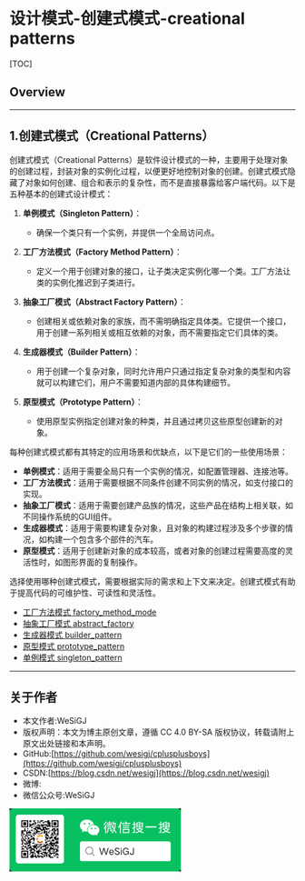 # 设计模式-创建式模式-creational patterns

[TOC]

## Overview

---

## 1.创建式模式（Creational Patterns）

创建式模式（Creational Patterns）是软件设计模式的一种，主要用于处理对象的创建过程，封装对象的实例化过程，以便更好地控制对象的创建。创建式模式隐藏了对象如何创建、组合和表示的复杂性，而不是直接暴露给客户端代码。以下是五种基本的创建式设计模式：

1. **单例模式（Singleton Pattern）**：
   - 确保一个类只有一个实例，并提供一个全局访问点。

2. **工厂方法模式（Factory Method Pattern）**：
   - 定义一个用于创建对象的接口，让子类决定实例化哪一个类。工厂方法让类的实例化推迟到子类进行。

3. **抽象工厂模式（Abstract Factory Pattern）**：
   - 创建相关或依赖对象的家族，而不需明确指定具体类。它提供一个接口，用于创建一系列相关或相互依赖的对象，而不需要指定它们具体的类。

4. **生成器模式（Builder Pattern）**：
   - 用于创建一个复杂对象，同时允许用户只通过指定复杂对象的类型和内容就可以构建它们，用户不需要知道内部的具体构建细节。

5. **原型模式（Prototype Pattern）**：
   - 使用原型实例指定创建对象的种类，并且通过拷贝这些原型创建新的对象。

每种创建式模式都有其特定的应用场景和优缺点，以下是它们的一些使用场景：

- **单例模式**：适用于需要全局只有一个实例的情况，如配置管理器、连接池等。
- **工厂方法模式**：适用于需要根据不同条件创建不同实例的情况，如支付接口的实现。
- **抽象工厂模式**：适用于需要创建产品族的情况，这些产品在结构上相关联，如不同操作系统的GUI组件。
- **生成器模式**：适用于需要构建复杂对象，且对象的构建过程涉及多个步骤的情况，如构建一个包含多个部件的汽车。
- **原型模式**：适用于创建新对象的成本较高，或者对象的创建过程需要高度的灵活性时，如图形界面的复制操作。

选择使用哪种创建式模式，需要根据实际的需求和上下文来决定。创建式模式有助于提高代码的可维护性、可读性和灵活性。

- [工厂方法模式 factory_method_mode](./factory_method_mode/README.md)
- [抽象工厂模式 abstract_factory](./abstract_factory/README.md)
- [生成器模式 builder_pattern](./builder_pattern/README.md)
- [原型模式 prototype_pattern](./prototype_pattern/README.md)
- [单例模式 singleton_pattern](./singleton_pattern/README.md)

---

## 关于作者

- 本文作者:WeSiGJ
- 版权声明：本文为博主原创文章，遵循 CC 4.0 BY-SA 版权协议，转载请附上原文出处链接和本声明。
- GitHub:[https://github.com/wesigj/cplusplusboys](https://github.com/wesigj/cplusplusboys)
- CSDN:[https://blog.csdn.net/wesigj](https://blog.csdn.net/wesigj)
- 微博:
- 微信公众号:WeSiGJ

<img src=/./img/wechat.jpg width=60% />
